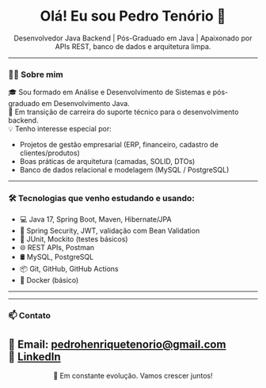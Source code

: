<h1 align="center">Olá! Eu sou Pedro Tenório 👋</h1>

<p align="center">
Desenvolvedor Java Backend | Pós-Graduado em Java | Apaixonado por APIs REST, banco de dados e arquitetura limpa.
</p>

---

### 👨‍💻 Sobre mim

🎓 Sou formado em Análise e Desenvolvimento de Sistemas e pós-graduado em Desenvolvimento Java.  
🚀 Em transição de carreira do suporte técnico para o desenvolvimento backend.  
💡 Tenho interesse especial por:  
- Projetos de gestão empresarial (ERP, financeiro, cadastro de clientes/produtos)  
- Boas práticas de arquitetura (camadas, SOLID, DTOs)  
- Banco de dados relacional e modelagem (MySQL / PostgreSQL)  

---

### 🛠️ Tecnologias que venho estudando e usando:

- 💻 Java 17, Spring Boot, Maven, Hibernate/JPA  
- 🔐 Spring Security, JWT, validação com Bean Validation  
- 🧪 JUnit, Mockito (testes básicos)  
- 🌐 REST APIs, Postman  
- 🛢️ MySQL, PostgreSQL  
- 📦 Git, GitHub, GitHub Actions  
- 🐳 Docker (básico)

---

<!--### 📂 Meus projetos em destaque:

| Projeto | Descrição | Tecnologias |
|--------|------------|--------------|
| [sistema-pessoas-api](https://github.com/seu-usuario/sistema-pessoas-api) | API de cadastro de pessoas com validação e autenticação | Java, Spring Boot, MySQL |
| [financeiro-app](https://github.com/seu-usuario/financeiro-app) *(futuro projeto)* | Sistema financeiro com controle de caixa e relatórios | Java, Spring Boot, JPA |
-->
---

### 📫 Contato

📧 **Email**: pedrohenriquetenorio@gmail.com  
💼 [LinkedIn](https://www.linkedin.com/in/pedrohenriquetenorio/)  
---

<p align="center">🚀 Em constante evolução. Vamos crescer juntos!</p>

